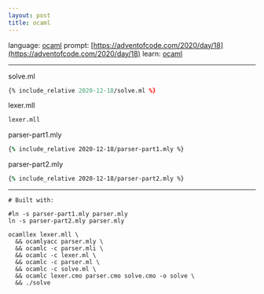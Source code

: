 ```yaml
---
layout: post
title: ocaml
---
```


language: [ocaml](https://ocaml.org)
prompt: [https://adventofcode.com/2020/day/18](https://adventofcode.com/2020/day/18)
learn: [ocaml](https://ocaml.org/learn/)

---

solve.ml

```ocaml
{% include_relative 2020-12-18/solve.ml %}
```

lexer.mll

```lex
lexer.mll
```

parser-part1.mly

```yacc
{% include_relative 2020-12-18/parser-part1.mly %}
```

parser-part2.mly

```yacc
{% include_relative 2020-12-18/parser-part2.mly %}
```
---

```
# Built with:

#ln -s parser-part1.mly parser.mly
ln -s parser-part2.mly parser.mly

ocamllex lexer.mll \
  && ocamlyacc parser.mly \
  && ocamlc -c parser.mli \
  && ocamlc -c lexer.ml \
  && ocamlc -c parser.ml \
  && ocamlc -c solve.ml \
  && ocamlc lexer.cmo parser.cmo solve.cmo -o solve \
  && ./solve
```

